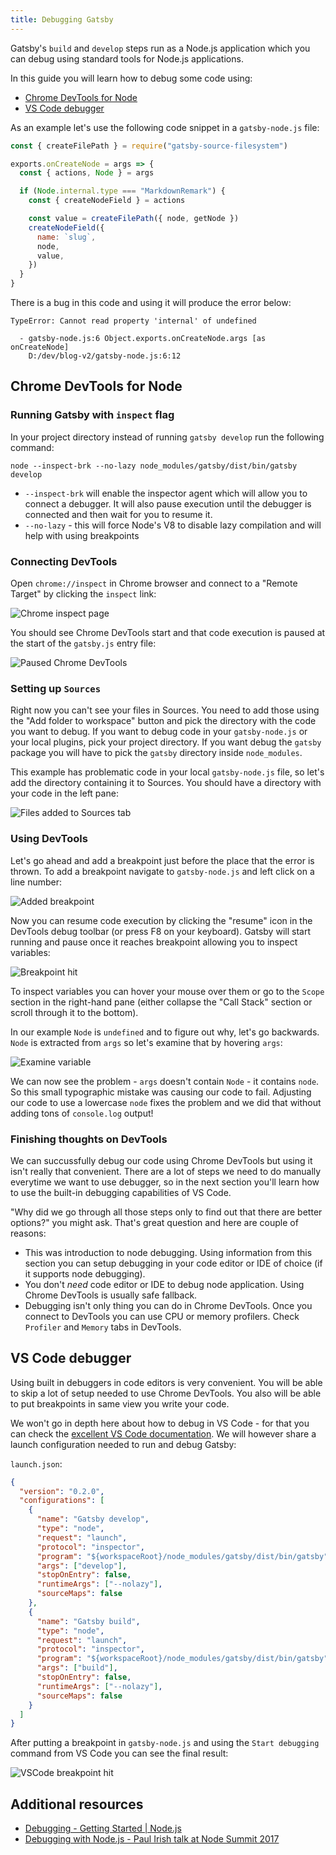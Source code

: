 ```yaml
---
title: Debugging Gatsby
---
```


Gatsby's `build` and `develop` steps run as a Node.js application which you can debug using standard tools for Node.js applications.

In this guide you will learn how to debug some code using:

- [Chrome DevTools for Node](#chrome-devtools-for-node)
- [VS Code debugger](#vs-code-debugger)

As an example let's use the following code snippet in a `gatsby-node.js` file:

```js
const { createFilePath } = require("gatsby-source-filesystem")

exports.onCreateNode = args => {
  const { actions, Node } = args

  if (Node.internal.type === "MarkdownRemark") {
    const { createNodeField } = actions

    const value = createFilePath({ node, getNode })
    createNodeField({
      name: `slug`,
      node,
      value,
    })
  }
}
```

There is a bug in this code and using it will produce the error below:

```
TypeError: Cannot read property 'internal' of undefined

  - gatsby-node.js:6 Object.exports.onCreateNode.args [as onCreateNode]
    D:/dev/blog-v2/gatsby-node.js:6:12
```

## Chrome DevTools for Node

### Running Gatsby with `inspect` flag

In your project directory instead of running `gatsby develop` run the following command:

```shell
node --inspect-brk --no-lazy node_modules/gatsby/dist/bin/gatsby develop
```

- `--inspect-brk` will enable the inspector agent which will allow you to connect a debugger. It will also pause execution until the debugger is connected and then wait for you to resume it.
- `--no-lazy` - this will force Node's V8 to disable lazy compilation and will help with using breakpoints

### Connecting DevTools

Open `chrome://inspect` in Chrome browser and connect to a "Remote Target" by clicking the `inspect` link:

![Chrome inspect page](./images/chrome-devtools-inspect.png)

You should see Chrome DevTools start and that code execution is paused at the start of the `gatsby.js` entry file:

![Paused Chrome DevTools](./images/chrome-devtools-init.png)

### Setting up `Sources`

Right now you can't see your files in Sources. You need to add those using the "Add folder to workspace" button and pick the directory with the code you want to debug. If you want to debug code in your `gatsby-node.js` or your local plugins, pick your project directory. If you want debug the `gatsby` package you will have to pick the `gatsby` directory inside `node_modules`.

This example has problematic code in your local `gatsby-node.js` file, so let's add the directory containing it to Sources. You should have a directory with your code in the left pane:

![Files added to Sources tab](./images/chrome-devtools-files.png)

### Using DevTools

Let's go ahead and add a breakpoint just before the place that the error is thrown. To add a breakpoint navigate to `gatsby-node.js` and left click on a line number:

![Added breakpoint](./images/chrome-devtools-new-breakpoint.png)

Now you can resume code execution by clicking the "resume" icon in the DevTools debug toolbar (or press F8 on your keyboard). Gatsby will start running and pause once it reaches breakpoint allowing you to inspect variables:

![Breakpoint hit](./images/chrome-devtools-breakpoint-hit.png)

To inspect variables you can hover your mouse over them or go to the `Scope` section in the right-hand pane (either collapse the "Call Stack" section or scroll through it to the bottom).

In our example `Node` is `undefined` and to figure out why, let's go backwards. `Node` is extracted from `args` so let's examine that by hovering `args`:

![Examine variable](./images/chrome-devtools-examine-var.png)

We can now see the problem - `args` doesn't contain `Node` - it contains `node`. So this small typographic mistake was causing our code to fail. Adjusting our code to use a lowercase `node` fixes the problem and we did that without adding tons of `console.log` output!

### Finishing thoughts on DevTools

We can succussfully debug our code using Chrome DevTools but using it isn't really that convenient. There are a lot of steps we need to do manually everytime we want to use debugger, so in the next section you'll learn how to use the built-in debugging capabilities of VS Code.

"Why did we go through all those steps only to find out that there are better options?" you might ask. That's great question and here are couple of reasons:

- This was introduction to node debugging. Using information from this section you can setup debugging in your code editor or IDE of choice (if it supports node debugging).
- You don't _need_ code editor or IDE to debug node application. Using Chrome DevTools is usually safe fallback.
- Debugging isn't only thing you can do in Chrome DevTools. Once you connect to DevTools you can use CPU or memory profilers. Check `Profiler` and `Memory` tabs in DevTools.

## VS Code debugger

Using built in debuggers in code editors is very convenient. You will be able to skip a lot of setup needed to use Chrome DevTools. You also will be able to put breakpoints in same view you write your code.

We won't go in depth here about how to debug in VS Code - for that you can check the [excellent VS Code documentation](https://code.visualstudio.com/docs/editor/debugging). We will however share a launch configuration needed to run and debug Gatsby:

`launch.json`:

```json
{
  "version": "0.2.0",
  "configurations": [
    {
      "name": "Gatsby develop",
      "type": "node",
      "request": "launch",
      "protocol": "inspector",
      "program": "${workspaceRoot}/node_modules/gatsby/dist/bin/gatsby",
      "args": ["develop"],
      "stopOnEntry": false,
      "runtimeArgs": ["--nolazy"],
      "sourceMaps": false
    },
    {
      "name": "Gatsby build",
      "type": "node",
      "request": "launch",
      "protocol": "inspector",
      "program": "${workspaceRoot}/node_modules/gatsby/dist/bin/gatsby",
      "args": ["build"],
      "stopOnEntry": false,
      "runtimeArgs": ["--nolazy"],
      "sourceMaps": false
    }
  ]
}
```

After putting a breakpoint in `gatsby-node.js` and using the `Start debugging` command from VS Code you can see the final result:

![VSCode breakpoint hit](./images/vscode-debug.png)

## Additional resources

- [Debugging - Getting Started | Node.js](https://nodejs.org/en/docs/guides/debugging-getting-started/)
- [Debugging with Node.js - Paul Irish talk at Node Summit 2017](https://www.youtube.com/watch?v=Xb_0awoShR8)
